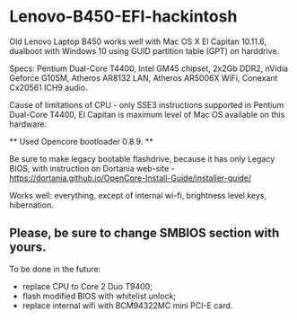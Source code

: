 # Lenovo-B450-EFI-hackintosh

Old Lenovo Laptop B450 works well with Mac OS X El Capitan 10.11.6, dualboot with Windows 10 using GUID partition table (GPT) on harddrive.

Specs: Pentium Dual-Core T4400, Intel GM45 chipset, 2x2Gb DDR2, nVidia Geforce G105M, Atheros AR8132 LAN, Atheros AR5006X WiFi, Conexant Cx20561 ICH9 audio.

Cause of limitations of CPU - only SSE3 instructions supported in Pentium Dual-Core T4400, El Capitan is maximum level of Mac OS available on this hardware.

** Used Opencore bootloader 0.8.9. **

Be sure to make legacy bootable flashdrive, because it has only Legacy BIOS, with instruction on Dortania web-site - https://dortania.github.io/OpenCore-Install-Guide/installer-guide/

Works well: everything, except of internal wi-fi, brightness level keys, hibernation.

## Please, be sure to change SMBIOS section with yours.

To be done in the future: 
- replace CPU to Core 2 Duo T9400;
- flash modified BIOS with whitelist unlock;
-  replace internal wifi with BCM94322MC mini PCI-E card.
